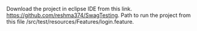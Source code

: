 Download the project in eclipse IDE from this link.
https://github.com/reshma374/SwagTesting.
Path to run the project from this file   /src/test/resources/Features/login.feature.
